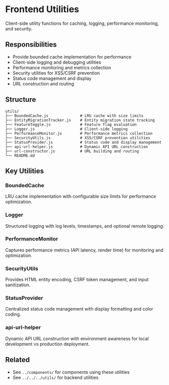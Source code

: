 # Frontend Utilities

Client-side utility functions for caching, logging, performance monitoring, and security.

## Responsibilities

- Provide bounded cache implementation for performance
- Client-side logging and debugging utilities
- Performance monitoring and metrics collection
- Security utilities for XSS/CSRF prevention
- Status code management and display
- URL construction and routing

## Structure

```
utils/
├── BoundedCache.js              # LRU cache with size limits
├── EntityMigrationTracker.js    # Entity migration state tracking
├── FeatureToggle.js             # Feature flag evaluation
├── Logger.js                    # Client-side logging
├── PerformanceMonitor.js        # Performance metrics collection
├── SecurityUtils.js             # XSS/CSRF prevention utilities
├── StatusProvider.js            # Status code and display management
├── api-url-helper.js            # Dynamic API URL construction
├── url-constructor.js           # URL building and routing
└── README.md
```

## Key Utilities

### BoundedCache

LRU cache implementation with configurable size limits for performance optimization.

### Logger

Structured logging with log levels, timestamps, and optional remote logging.

### PerformanceMonitor

Captures performance metrics (API latency, render time) for monitoring and optimization.

### SecurityUtils

Provides HTML entity encoding, CSRF token management, and input sanitization.

### StatusProvider

Centralized status code management with display formatting and color coding.

### api-url-helper

Dynamic API URL construction with environment awareness for local development vs production deployment.

## Related

- See `../components/` for components using these utilities
- See `../../../utils/` for backend utilities
